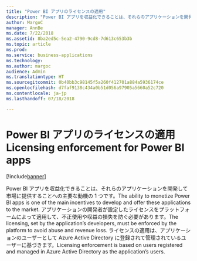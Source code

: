 ```yaml
---
title: "Power BI アプリのライセンスの適用"
description: "Power BI アプリを収益化できることは、それらのアプリケーションを開発して市場に提供することへの主要な動機の 1 つです。"
author: MargoC
manager: AnnBe
ms.date: 7/22/2018
ms.assetid: 8ba2ed5c-5ea2-4790-9cd8-7d613c653b3b
ms.topic: article
ms.prod: 
ms.service: business-applications
ms.technology: 
ms.author: margoc
audience: Admin
ms.translationtype: HT
ms.sourcegitcommit: 0b40bb3c98145f5a260f412701a884a5936174ce
ms.openlocfilehash: d7faf9138c434a0b51d056a97905a5660a52c720
ms.contentlocale: ja-jp
ms.lasthandoff: 07/18/2018

---
```

# <a name="licensing-enforcement-for-power-bi-apps"></a><span data-ttu-id="7adfd-103">Power BI アプリのライセンスの適用</span><span class="sxs-lookup"><span data-stu-id="7adfd-103">Licensing enforcement for Power BI apps</span></span>

[!include[banner](../../../includes/banner.md)]

<span data-ttu-id="7adfd-104">Power BI アプリを収益化できることは、それらのアプリケーションを開発して市場に提供することへの主要な動機の 1 つです。</span><span class="sxs-lookup"><span data-stu-id="7adfd-104">The ability to monetize Power BI apps is one of the main incentives to develop and offer these applications to the market.</span></span> <span data-ttu-id="7adfd-105">アプリケーションの開発者が設定したライセンスをプラットフォームによって適用して、不正使用や収益の損失を防ぐ必要があります。</span><span class="sxs-lookup"><span data-stu-id="7adfd-105">The licensing, set by the application’s developers, must be enforced by the platform to avoid abuse and revenue loss.</span></span> <span data-ttu-id="7adfd-106">ライセンスの適用は、アプリケーションのユーザーとして Azure Active Directory に登録されて管理されているユーザーに基づきます。</span><span class="sxs-lookup"><span data-stu-id="7adfd-106">Licensing enforcement is based on users registered and managed in Azure Active Directory as the application’s users.</span></span>

